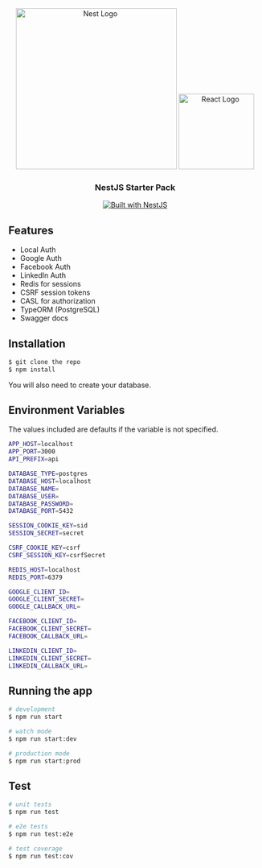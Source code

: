 <div align="center">
  <a href="http://nestjs.com/" target="blank"><img src="https://nestjs.com/img/logo_text.svg" width="320" alt="Nest Logo" /></a>
  <a href="https://reactjs.org/" target="blank"><img src="https://upload.wikimedia.org/wikipedia/commons/thumb/a/a7/React-icon.svg/220px-React-icon.svg.png" width="150" alt="React Logo" /></a>
</div>

<h3 align="center">NestJS Starter Pack</h3>

<div align="center">
  <a href="https://nestjs.com" target="_blank">
    <img src="https://img.shields.io/badge/built%20with-NestJs-red.svg" alt="Built with NestJS">
  </a>
</div>

## Features

- Local Auth
- Google Auth
- Facebook Auth
- LinkedIn Auth
- Redis for sessions
- CSRF session tokens
- CASL for authorization
- TypeORM (PostgreSQL)
- Swagger docs

## Installation

```bash
$ git clone the repo
$ npm install
```

You will also need to create your database.

## Environment Variables

The values included are defaults if the variable is not specified.

```bash
APP_HOST=localhost
APP_PORT=3000
API_PREFIX=api

DATABASE_TYPE=postgres
DATABASE_HOST=localhost
DATABASE_NAME=
DATABASE_USER=
DATABASE_PASSWORD=
DATABASE_PORT=5432

SESSION_COOKIE_KEY=sid
SESSION_SECRET=secret

CSRF_COOKIE_KEY=csrf
CSRF_SESSION_KEY=csrfSecret

REDIS_HOST=localhost
REDIS_PORT=6379

GOOGLE_CLIENT_ID=
GOOGLE_CLIENT_SECRET=
GOOGLE_CALLBACK_URL=

FACEBOOK_CLIENT_ID=
FACEBOOK_CLIENT_SECRET=
FACEBOOK_CALLBACK_URL=

LINKEDIN_CLIENT_ID=
LINKEDIN_CLIENT_SECRET=
LINKEDIN_CALLBACK_URL=
```

## Running the app

```bash
# development
$ npm run start

# watch mode
$ npm run start:dev

# production mode
$ npm run start:prod
```

## Test

```bash
# unit tests
$ npm run test

# e2e tests
$ npm run test:e2e

# test coverage
$ npm run test:cov
```
